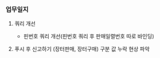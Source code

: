### 업무일지

1. 쿼리 개선

   - 핀번호 쿼리 개선(핀번호 쿼리 후 판매일렬번호 따로 바인딩)

2. 푸시 후 신고하기 (장터판매, 장터구매) 구분 값 누락 현상 파악
